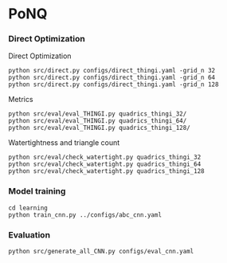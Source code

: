 

# PoNQ

### Direct Optimization

Direct Optimization

````
python src/direct.py configs/direct_thingi.yaml -grid_n 32
python src/direct.py configs/direct_thingi.yaml -grid_n 64
python src/direct.py configs/direct_thingi.yaml -grid_n 128
````

Metrics 

````
python src/eval/eval_THINGI.py quadrics_thingi_32/
python src/eval/eval_THINGI.py quadrics_thingi_64/
python src/eval/eval_THINGI.py quadrics_thingi_128/
````

Watertightness and triangle count

````
python src/eval/check_watertight.py quadrics_thingi_32
python src/eval/check_watertight.py quadrics_thingi_64
python src/eval/check_watertight.py quadrics_thingi_128
````

### Model training

```
cd learning
python train_cnn.py ../configs/abc_cnn.yaml
```



### Evaluation

```
python src/generate_all_CNN.py configs/eval_cnn.yaml
```


